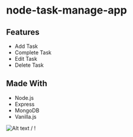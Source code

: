 # node-task-manage-app



## Features

- Add Task
- Complete Task
- Edit Task
- Delete Task

## Made With

- Node.js
- Express
- MongoDB
- Vanilla.js


![ Alt text](https://p17.f3.n0.cdn.getcloudapp.com/items/GGuEPeAz/3bc8bb8c-a885-454e-9f85-617ff21edf40.gif?source=viewer&v=317e27f72515e4898c5c2071f3a4ac98) / ! [](https://p17.f3.n0.cdn.getcloudapp.com/items/GGuEPeAz/3bc8bb8c-a885-454e-9f85-617ff21edf40.gif?source=viewer&v=317e27f72515e4898c5c2071f3a4ac98)
